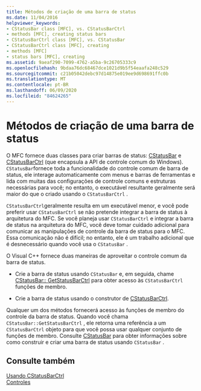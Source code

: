```yaml
---
title: Métodos de criação de uma barra de status
ms.date: 11/04/2016
helpviewer_keywords:
- CStatusBar class [MFC], vs. CStatusBarCtrl
- methods [MFC], creating status bars
- CStatusBarCtrl class [MFC], vs. CStatusBar
- CStatusBarCtrl class [MFC], creating
- methods [MFC]
- status bars [MFC], creating
ms.assetid: 9aeaf290-7099-4762-a5ba-9c26705333c9
ms.openlocfilehash: 9bdaa76dc68467dce1021d9b5f54eaafa248c529
ms.sourcegitcommit: c21b05042debc97d14875e019ee9d698691ffc0b
ms.translationtype: MT
ms.contentlocale: pt-BR
ms.lasthandoff: 06/09/2020
ms.locfileid: "84624265"
---
```

# <a name="methods-of-creating-a-status-bar"></a>Métodos de criação de uma barra de status

O MFC fornece duas classes para criar barras de status: [CStatusBar](reference/cstatusbar-class.md) e [CStatusBarCtrl](reference/cstatusbarctrl-class.md) (que encapsula a API de controle comum do Windows). `CStatusBar`fornece toda a funcionalidade do controle comum de barra de status, ele interage automaticamente com menus e barras de ferramentas e lida com muitas das configurações de controle comuns e estruturas necessárias para você; no entanto, o executável resultante geralmente será maior do que o criado usando o `CStatusBarCtrl` .

`CStatusBarCtrl`geralmente resulta em um executável menor, e você pode preferir usar `CStatusBarCtrl` se não pretende integrar a barra de status à arquitetura do MFC. Se você planeja usar `CStatusBarCtrl` e integrar a barra de status na arquitetura do MFC, você deve tomar cuidado adicional para comunicar as manipulações de controle da barra de status para o MFC. Essa comunicação não é difícil; no entanto, ele é um trabalho adicional que é desnecessário quando você usa o `CStatusBar` .

O Visual C++ fornece duas maneiras de aproveitar o controle comum da barra de status.

- Crie a barra de status usando `CStatusBar` e, em seguida, chame [CStatusBar:: GetStatusBarCtrl](reference/cstatusbar-class.md#getstatusbarctrl) para obter acesso às `CStatusBarCtrl` funções de membro.

- Crie a barra de status usando o construtor de [CStatusBarCtrl](reference/cstatusbarctrl-class.md).

Qualquer um dos métodos fornecerá acesso às funções de membro do controle da barra de status. Quando você chama `CStatusBar::GetStatusBarCtrl` , ele retorna uma referência a um `CStatusBarCtrl` objeto para que você possa usar qualquer conjunto de funções de membro. Consulte [CStatusBar](reference/cstatusbar-class.md) para obter informações sobre como construir e criar uma barra de status usando `CStatusBar` .

## <a name="see-also"></a>Consulte também

[Usando CStatusBarCtrl](using-cstatusbarctrl.md)<br/>
[Controles](controls-mfc.md)
